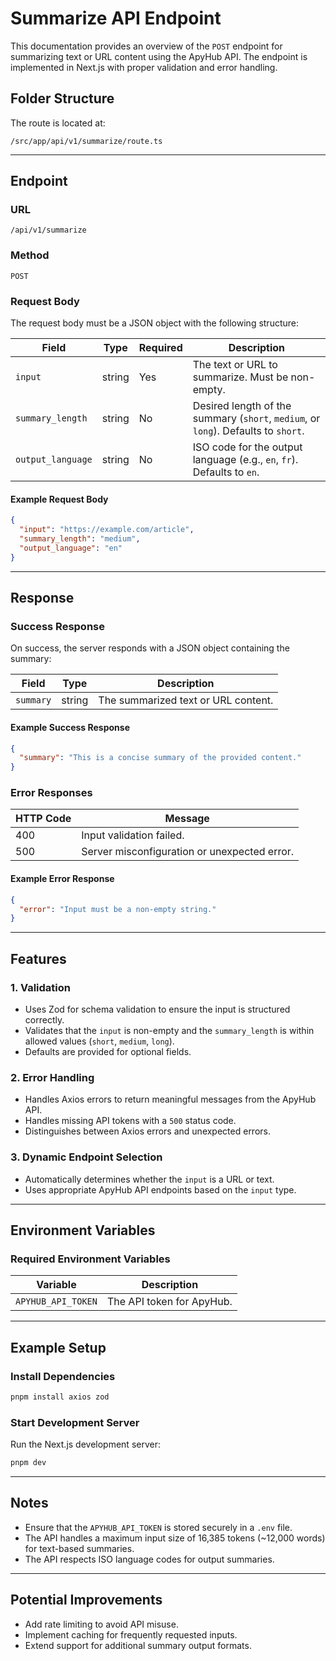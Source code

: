 # Summarize API Endpoint

This documentation provides an overview of the `POST` endpoint for summarizing text or URL content using the ApyHub API. The endpoint is implemented in Next.js with proper validation and error handling.

## Folder Structure
The route is located at:
```
/src/app/api/v1/summarize/route.ts
```

---

## Endpoint
### URL
```
/api/v1/summarize
```

### Method
```
POST
```

### Request Body
The request body must be a JSON object with the following structure:

| Field           | Type   | Required | Description                                           |
|------------------|--------|----------|-------------------------------------------------------|
| `input`         | string | Yes      | The text or URL to summarize. Must be non-empty.     |
| `summary_length`| string | No       | Desired length of the summary (`short`, `medium`, or `long`). Defaults to `short`. |
| `output_language` | string | No     | ISO code for the output language (e.g., `en`, `fr`). Defaults to `en`. |

#### Example Request Body
```json
{
  "input": "https://example.com/article",
  "summary_length": "medium",
  "output_language": "en"
}
```

---

## Response
### Success Response
On success, the server responds with a JSON object containing the summary:

| Field     | Type   | Description                       |
|-----------|--------|-----------------------------------|
| `summary` | string | The summarized text or URL content. |

#### Example Success Response
```json
{
  "summary": "This is a concise summary of the provided content."
}
```

### Error Responses
| HTTP Code | Message                                             |
|-----------|-----------------------------------------------------|
| 400       | Input validation failed.                           |
| 500       | Server misconfiguration or unexpected error.       |

#### Example Error Response
```json
{
  "error": "Input must be a non-empty string."
}
```

---

## Features
### 1. **Validation**
- Uses Zod for schema validation to ensure the input is structured correctly.
- Validates that the `input` is non-empty and the `summary_length` is within allowed values (`short`, `medium`, `long`).
- Defaults are provided for optional fields.

### 2. **Error Handling**
- Handles Axios errors to return meaningful messages from the ApyHub API.
- Handles missing API tokens with a `500` status code.
- Distinguishes between Axios errors and unexpected errors.

### 3. **Dynamic Endpoint Selection**
- Automatically determines whether the `input` is a URL or text.
- Uses appropriate ApyHub API endpoints based on the `input` type.

---

## Environment Variables
### Required Environment Variables
| Variable            | Description                  |
|---------------------|------------------------------|
| `APYHUB_API_TOKEN`  | The API token for ApyHub.    |

---

## Example Setup
### Install Dependencies
```bash
pnpm install axios zod
```

### Start Development Server
Run the Next.js development server:
```bash
pnpm dev
```

---

## Notes
- Ensure that the `APYHUB_API_TOKEN` is stored securely in a `.env` file.
- The API handles a maximum input size of 16,385 tokens (~12,000 words) for text-based summaries.
- The API respects ISO language codes for output summaries.

---

## Potential Improvements
- Add rate limiting to avoid API misuse.
- Implement caching for frequently requested inputs.
- Extend support for additional summary output formats.

